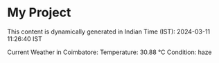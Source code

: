 # My Project

This content is dynamically generated in Indian Time (IST): 2024-03-11 11:26:40 IST


Current Weather in Coimbatore:
Temperature: 30.88 °C
Condition: haze
